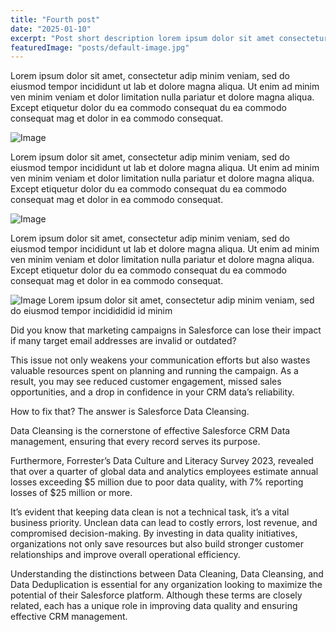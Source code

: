 ```yaml
---
title: "Fourth post"
date: "2025-01-10"
excerpt: "Post short description lorem ipsum dolor sit amet consectetur adip repetent morbi tristique senectus et netus et malesuada"
featuredImage: "posts/default-image.jpg"
---
```


Lorem ipsum dolor sit amet, consectetur adip minim veniam, sed do eiusmod tempor incididunt ut lab et dolore magna aliqua. Ut enim ad minim ven minim veniam et dolor
limitation nulla pariatur et dolore magna aliqua. Except etiquetur dolor du ea commodo consequat du ea commodo consequat mag et dolor in ea commodo consequat.

![Image](/default-image.jpg)

Lorem ipsum dolor sit amet, consectetur adip minim veniam, sed do eiusmod tempor incididunt ut lab et dolore magna aliqua. Ut enim ad minim ven minim veniam et dolor
limitation nulla pariatur et dolore magna aliqua. Except etiquetur dolor du ea commodo consequat du ea commodo consequat mag et dolor in ea commodo consequat.

![Image](/default-image.jpg)

Lorem ipsum dolor sit amet, consectetur adip minim veniam, sed do eiusmod tempor incididunt ut lab et dolore magna aliqua. Ut enim ad minim ven minim veniam et dolor
limitation nulla pariatur et dolore magna aliqua. Except etiquetur dolor du ea commodo consequat du ea commodo consequat mag et dolor in ea commodo consequat.

![Image](/default-image.jpg)
Lorem ipsum dolor sit amet, consectetur adip minim veniam, sed do eiusmod tempor incidididid id minim

Did you know that marketing campaigns in Salesforce can lose their impact if many target email addresses are invalid or outdated?

This issue not only weakens your communication efforts but also wastes valuable resources spent on planning and running the campaign. As a result, you may see reduced customer engagement, missed sales opportunities, and a drop in confidence in your CRM data’s reliability.

How to fix that? The answer is Salesforce Data Cleansing.

Data Cleansing is the cornerstone of effective Salesforce CRM Data management, ensuring that every record serves its purpose.

Furthermore, Forrester’s Data Culture and Literacy Survey 2023, revealed that over a quarter of global data and analytics employees estimate annual losses exceeding $5 million due to poor data quality, with 7% reporting losses of $25 million or more.

It’s evident that keeping data clean is not a technical task, it’s a vital business priority. Unclean data can lead to costly errors, lost revenue, and compromised decision-making. By investing in data quality initiatives, organizations not only save resources but also build stronger customer relationships and improve overall operational efficiency.

Understanding the distinctions between Data Cleaning, Data Cleansing, and Data Deduplication is essential for any organization looking to maximize the potential of their Salesforce platform. Although these terms are closely related, each has a unique role in improving data quality and ensuring effective CRM management.
